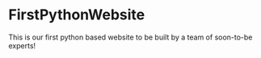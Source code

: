 # FirstPythonWebsite
This is our first python based website to be built by a team of soon-to-be experts! 
